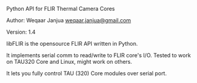 Python API for FLIR Thermal Camera Cores

Author: Weqaar Janjua <weqaar.janjua@gmail.com>

Version: 1.4

libFLIR is the opensource FLIR API written in Python.

It implements serial comm to read/write to FLIR core's I/O. Tested to work on TAU320 Core and Linux, might work on others.

It lets you fully control TAU (320) Core modules over serial port.

